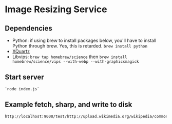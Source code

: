 # Image Resizing Service

## Dependencies
- Python: if using brew to install packages below, you'll have to install Python through brew. Yes, this is retarded. `brew install python`
- [XQuartz](http://xquartz.macosforge.org/landing/)
- Libvips: `brew tap homebrew/science` then `brew install homebrew/science/vips --with-webp --with-graphicsmagick`

## Start server

    `node index.js`

## Example fetch, sharp, and write to disk

    http://localhost:9000/test/http://upload.wikimedia.org/wikipedia/commons/4/40/Flatiron_Building_NYC_c1903.jpg
